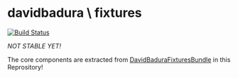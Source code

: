 davidbadura \ fixtures
======================

[![Build Status](https://secure.travis-ci.org/DavidBadura/Fixtures.png)](http://travis-ci.org/DavidBadura/Fixtures)

*NOT STABLE YET!*

The core components are extracted from [DavidBaduraFixturesBundle](https://github.com/DavidBadura/FixturesBundle) in this Reprository!